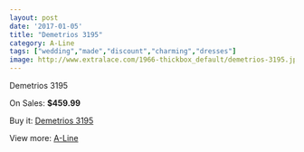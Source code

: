 ```yaml
---
layout: post
date: '2017-01-05'
title: "Demetrios 3195"
category: A-Line
tags: ["wedding","made","discount","charming","dresses"]
image: http://www.extralace.com/1966-thickbox_default/demetrios-3195.jpg
---
```

Demetrios 3195

On Sales: **$459.99**
<a href="https://www.extralace.com/a-line/933-demetrios-3195.html"><amp-img layout="responsive" width="600" height="600" src="//www.extralace.com/1966-thickbox_default/demetrios-3195.jpg" alt="Demetrios 3195 0" /></a>
<a href="https://www.extralace.com/a-line/933-demetrios-3195.html"><amp-img layout="responsive" width="600" height="600" src="//www.extralace.com/1967-thickbox_default/demetrios-3195.jpg" alt="Demetrios 3195 1" /></a>

Buy it: [Demetrios 3195](https://www.extralace.com/a-line/933-demetrios-3195.html "Demetrios 3195")

View more: [A-Line](https://www.extralace.com/2-a-line "A-Line")